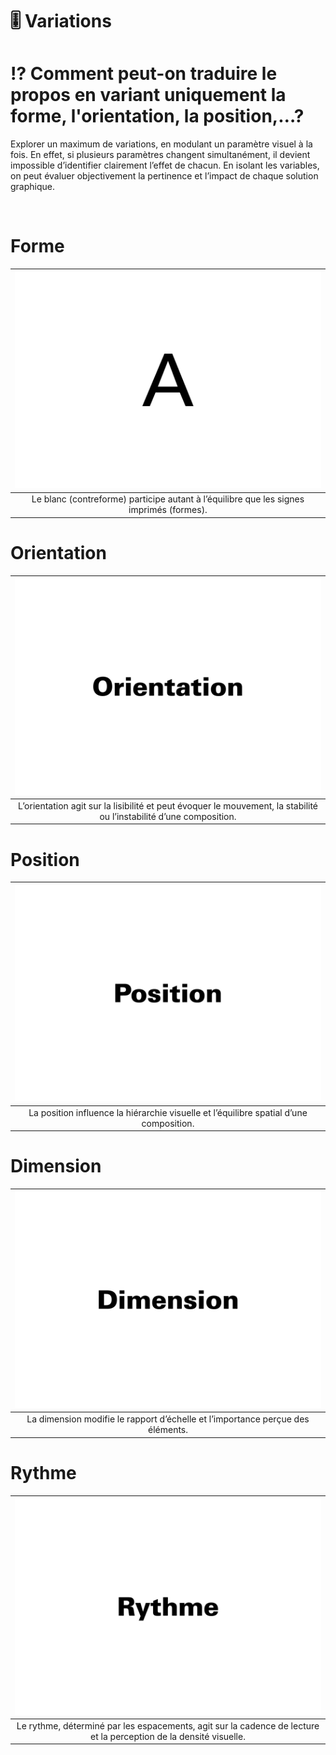 # 🎚️ Variations
# ⁉️ Comment peut-on traduire le propos en variant uniquement la forme, l'orientation, la position,…?

Explorer un maximum de variations, en modulant un paramètre visuel à la fois. En effet, si plusieurs paramètres changent simultanément, il devient impossible d’identifier clairement l’effet de chacun. En isolant les variables, on peut évaluer objectivement la pertinence et l’impact de chaque solution graphique.
  
&nbsp;

# Forme  

|![](links/Forme_Contre_Forme.gif) |
|:---:|
| Le blanc (contreforme) participe autant à l’équilibre que les signes imprimés (formes). |

# Orientation  

|![](links/Variations2.gif) |
|:---:|
| L’orientation agit sur la lisibilité et peut évoquer le mouvement, la stabilité ou l’instabilité d’une composition. |

# Position  

|![](links/Variations10.gif) |
|:---:|
| La position influence la hiérarchie visuelle et l’équilibre spatial d’une composition. |

# Dimension  

|![](links/Variations18.gif) |
|:---:|
| La dimension modifie le rapport d’échelle et l’importance perçue des éléments. |

# Rythme  

|![](links/Variations27.gif) |
|:---:|
| Le rythme, déterminé par les espacements, agit sur la cadence de lecture et la perception de la densité visuelle. |

<!-- ### Sources

- Karl Gerstner, *Kompendium für Alphabeten: Systematik der Schrift*, Sulgen/Frankfurt: Arthur Niggli, 1972 
- Ruedi Rüegg, *Basic Typography: Design with Letters / Typografische Grundlagen mit Schrift*, Zurich: Delta & Spes, 1980  
- Jost Hochuli, *Le détail en typographie*, London: Hyphen Press, 2005 [éd. orig. 1987]   -->

